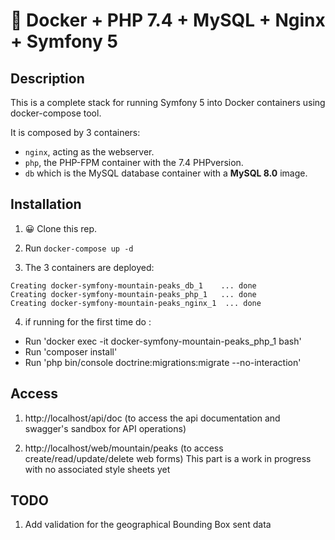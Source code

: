 # 🐳 Docker + PHP 7.4 + MySQL + Nginx + Symfony 5

## Description

This is a complete stack for running Symfony 5 into Docker containers using docker-compose tool.

It is composed by 3 containers:

- `nginx`, acting as the webserver.
- `php`, the PHP-FPM container with the 7.4 PHPversion.
- `db` which is the MySQL database container with a **MySQL 8.0** image.

## Installation

1. 😀 Clone this rep.

2. Run `docker-compose up -d`

3. The 3 containers are deployed: 

```
Creating docker-symfony-mountain-peaks_db_1    ... done
Creating docker-symfony-mountain-peaks_php_1   ... done
Creating docker-symfony-mountain-peaks_nginx_1  ... done
```

4. if running for the first time do : 

- Run 'docker exec -it  docker-symfony-mountain-peaks_php_1 bash'
- Run 'composer install'
- Run 'php bin/console doctrine:migrations:migrate --no-interaction' 

## Access 

1. http://localhost/api/doc (to access the api documentation and swagger's sandbox for API operations)

2. http://localhost/web/mountain/peaks (to access create/read/update/delete web forms)
This part is a work in progress with no associated style sheets yet

## TODO

1. Add validation for the geographical Bounding Box sent data 